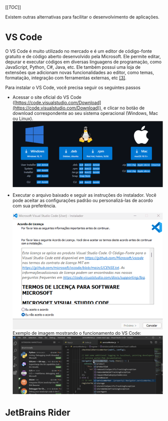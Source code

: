 [[_TOC_]]
      
Existem outras alternativas para facilitar o desenvolvimento de aplicações.

# VS Code
      
O VS Code é muito utilizado no mercado e é um editor de código-fonte gratuito e de código aberto desenvolvido pela Microsoft. Ele permite editar, depurar e executar códigos em diversas linguagens de programação, como JavaScript, Python, C#, Java, etc. Ele também possui uma loja de extensões que adicionam novas funcionalidades ao editor, como temas, formatação, integração com ferramentas externas, etc [[3]](/Advanced-Business-Development-with-.NET/1º-Semestre/Aula-02-%2D-IDE-Visual-Studio,-Primeiro-Programa-em-Csharp/Referências).

Para instalar o VS Code, você precisa seguir os seguintes passos
- Acessar o site oficial do VS Code ([https://code.visualstudio.com/Download](https://code.visualstudio.com/Download))  e clicar no botão de download correspondente ao seu sistema operacional (Windows, Mac ou Linux).
  ![image.png](/.attachments/image-e3266085-7e66-499a-b3be-eb9714becc12.png)
    
- Executar o arquivo baixado e seguir as instruções do instalador. Você pode aceitar as configurações padrão ou personalizá-las de acordo com sua preferência.

  ![animacao.gif](/.attachments/animacao-246ccb80-8146-4042-89ca-71e0cfd299e4.gif)
  Exemplo de imagem mostrando o funcionamento do VS Code:
  ![image.png](/.attachments/image-e10b0257-cd6b-4dd2-87a0-4091b478ad3f.png)

# JetBrains Rider
